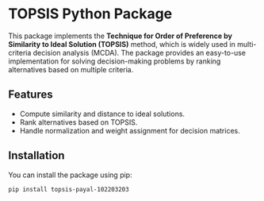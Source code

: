 <!-- # mcda-topsis-package
A Python implementation of TOPSIS (Technique for Order of Preference by Similarity to Ideal Solution), a widely used multi-criteria decision-making method. This package helps rank alternatives based on their relative closeness to an ideal solution. -->

# TOPSIS Python Package

This package implements the **Technique for Order of Preference by Similarity to Ideal Solution (TOPSIS)** method, which is widely used in multi-criteria decision analysis (MCDA). The package provides an easy-to-use implementation for solving decision-making problems by ranking alternatives based on multiple criteria.

## Features

- Compute similarity and distance to ideal solutions.
- Rank alternatives based on TOPSIS.
- Handle normalization and weight assignment for decision matrices.
  
## Installation

You can install the package using pip:

```bash
pip install topsis-payal-102203203
